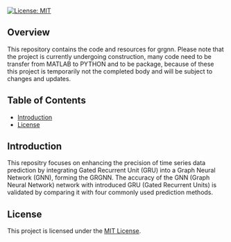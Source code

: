 [![License: MIT](https://img.shields.io/badge/License-MIT-yellow.svg)](https://opensource.org/licenses/MIT)

## Overview

This repository contains the code and resources for grgnn. Please note that the project is currently undergoing construction, many code need to be transfer from MATLAB to PYTHON and to be package, because of these this project is temporarily not the completed body and will be subject to changes and updates.

## Table of Contents

- [Introduction](#introduction)
- [License](#license)

## Introduction

This repositry focuses on enhancing the precision of time series data prediction by integrating Gated Recurrent Unit (GRU) into a Graph Neural Network (GNN), forming the GRGNN. The accuracy of the GNN (Graph Neural Network) network with introduced GRU (Gated Recurrent Units) is validated by comparing it with four commonly used prediction methods.


## License

This project is licensed under the [MIT License](https://opensource.org/licenses/MIT).
